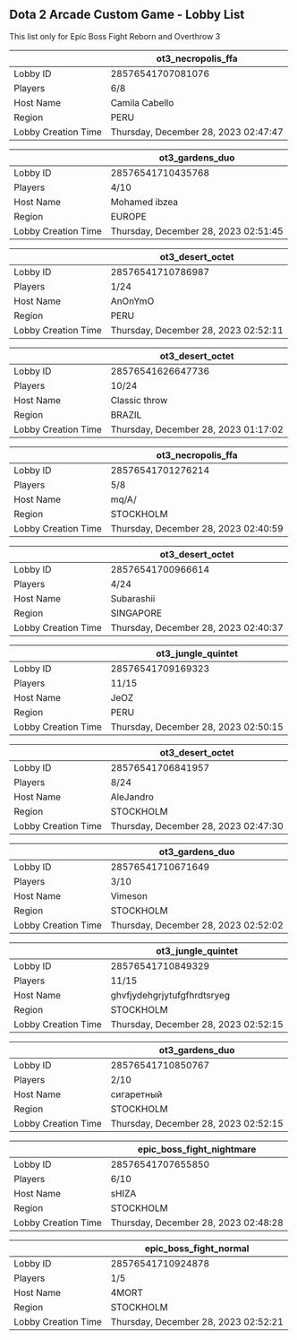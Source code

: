 ## Dota 2 Arcade Custom Game - Lobby List

This list only for Epic Boss Fight Reborn and Overthrow 3

|  | ot3_necropolis_ffa |
| ------ | ------ |
| Lobby ID | 28576541707081076 |
| Players | 6/8 |
| Host Name | Camila Cabello |
| Region | PERU |
| Lobby Creation Time | Thursday, December 28, 2023 02:47:47 |


|  | ot3_gardens_duo |
| ------ | ------ |
| Lobby ID | 28576541710435768 |
| Players | 4/10 |
| Host Name | Mohamed ibzea |
| Region | EUROPE |
| Lobby Creation Time | Thursday, December 28, 2023 02:51:45 |


|  | ot3_desert_octet |
| ------ | ------ |
| Lobby ID | 28576541710786987 |
| Players | 1/24 |
| Host Name | AnOnYmO |
| Region | PERU |
| Lobby Creation Time | Thursday, December 28, 2023 02:52:11 |


|  | ot3_desert_octet |
| ------ | ------ |
| Lobby ID | 28576541626647736 |
| Players | 10/24 |
| Host Name | Classic throw |
| Region | BRAZIL |
| Lobby Creation Time | Thursday, December 28, 2023 01:17:02 |


|  | ot3_necropolis_ffa |
| ------ | ------ |
| Lobby ID | 28576541701276214 |
| Players | 5/8 |
| Host Name | mq/A/ |
| Region | STOCKHOLM |
| Lobby Creation Time | Thursday, December 28, 2023 02:40:59 |


|  | ot3_desert_octet |
| ------ | ------ |
| Lobby ID | 28576541700966614 |
| Players | 4/24 |
| Host Name | Subarashii |
| Region | SINGAPORE |
| Lobby Creation Time | Thursday, December 28, 2023 02:40:37 |


|  | ot3_jungle_quintet |
| ------ | ------ |
| Lobby ID | 28576541709169323 |
| Players | 11/15 |
| Host Name | JeOZ |
| Region | PERU |
| Lobby Creation Time | Thursday, December 28, 2023 02:50:15 |


|  | ot3_desert_octet |
| ------ | ------ |
| Lobby ID | 28576541706841957 |
| Players | 8/24 |
| Host Name | AleJandro |
| Region | STOCKHOLM |
| Lobby Creation Time | Thursday, December 28, 2023 02:47:30 |


|  | ot3_gardens_duo |
| ------ | ------ |
| Lobby ID | 28576541710671649 |
| Players | 3/10 |
| Host Name | Vimeson |
| Region | STOCKHOLM |
| Lobby Creation Time | Thursday, December 28, 2023 02:52:02 |


|  | ot3_jungle_quintet |
| ------ | ------ |
| Lobby ID | 28576541710849329 |
| Players | 11/15 |
| Host Name | ghvfjydehgrjytufgfhrdtsryeg |
| Region | STOCKHOLM |
| Lobby Creation Time | Thursday, December 28, 2023 02:52:15 |


|  | ot3_gardens_duo |
| ------ | ------ |
| Lobby ID | 28576541710850767 |
| Players | 2/10 |
| Host Name | сигаретный |
| Region | STOCKHOLM |
| Lobby Creation Time | Thursday, December 28, 2023 02:52:15 |


|  | epic_boss_fight_nightmare |
| ------ | ------ |
| Lobby ID | 28576541707655850 |
| Players | 6/10 |
| Host Name | sHIZA |
| Region | STOCKHOLM |
| Lobby Creation Time | Thursday, December 28, 2023 02:48:28 |


|  | epic_boss_fight_normal |
| ------ | ------ |
| Lobby ID | 28576541710924878 |
| Players | 1/5 |
| Host Name | 4MORT |
| Region | STOCKHOLM |
| Lobby Creation Time | Thursday, December 28, 2023 02:52:21 |


